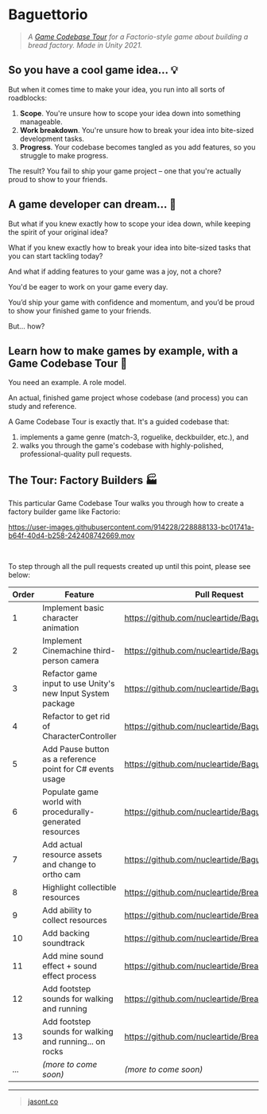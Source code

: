 # Baguettorio

> *A [Game Codebase Tour](https://jasont.co/game-codebase-tours) for a Factorio-style game about building a bread factory. Made in Unity 2021.*

## So you have a cool game idea... 💡

But when it comes time to make your idea, you run into all sorts of roadblocks:

1. **Scope**. You're unsure how to scope your idea down into something manageable.
2. **Work breakdown**. You're unsure how to break your idea into bite-sized development tasks.
3. **Progress**. Your codebase becomes tangled as you add features, so you struggle to make progress.

The result? You fail to ship your game project – one that you're actually proud to show to your friends.

## A game developer can dream... 💭

But what if you knew exactly how to scope your idea down, while keeping the spirit of your original idea?

What if you knew exactly how to break your idea into bite-sized tasks that you can start tackling today?

And what if adding features to your game was a joy, not a chore?

You'd be eager to work on your game every day.

You’d ship your game with confidence and momentum, and you’d be proud to show your finished game to your friends.

But... how?

## Learn how to make games by example, with a Game Codebase Tour 🦮

You need an example. A role model.

An actual, finished game project whose codebase (and process) you can study and reference.

A Game Codebase Tour is exactly that. It's a guided codebase that:

1. implements a game genre (match-3, roguelike, deckbuilder, etc.), and
2. walks you through the game's codebase with highly-polished, professional-quality pull requests.

## The Tour: Factory Builders 🏭

This particular Game Codebase Tour walks you through how to create a factory builder game like Factorio:

https://user-images.githubusercontent.com/914228/228888133-bc01741a-b64f-40d4-b258-242408742669.mov

<br />

To step through all the pull requests created up until this point, please see below:

Order | Feature | Pull Request
--- | --- | ---
1 | Implement basic character animation | https://github.com/nucleartide/Baguettorio/pull/25
2 | Implement Cinemachine third-person camera | https://github.com/nucleartide/Baguettorio/pull/26
3 | Refactor game input to use Unity's new Input System package | https://github.com/nucleartide/Baguettorio/pull/27
4 | Refactor to get rid of CharacterController | https://github.com/nucleartide/Baguettorio/pull/28
5 | Add Pause button as a reference point for C# events usage | https://github.com/nucleartide/Baguettorio/pull/29
6 | Populate game world with procedurally-generated resources | https://github.com/nucleartide/Baguettorio/pull/30
7 | Add actual resource assets and change to ortho cam | https://github.com/nucleartide/Baguettorio/pull/32
8 | Highlight collectible resources | https://github.com/nucleartide/Breadforge/pull/37
9 | Add ability to collect resources | https://github.com/nucleartide/Breadforge/pull/38
10 | Add backing soundtrack | https://github.com/nucleartide/Breadforge/pull/39
11 | Add mine sound effect + sound effect process | https://github.com/nucleartide/Breadforge/pull/40
12 | Add footstep sounds for walking and running | https://github.com/nucleartide/Breadforge/pull/41
13 | Add footstep sounds for walking and running... on rocks | https://github.com/nucleartide/Breadforge/pull/42
... | *(more to come soon)* | *(more to come soon)*

---

> [jasont.co](https://jasont.co/)
